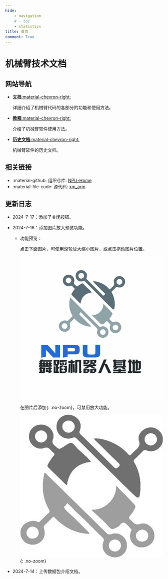 ```yaml
---
hide:
    - navigation
    # - toc
    - statistics
title: 首页
comment: True
---
```

# 机械臂技术文档

## 网站导航

<div class="grid cards" markdown>

-   [**文档**:material-chevron-right:](page/doc/index.md)

    详细介绍了机械臂代码的各部分的功能和使用方法。

-   [**教程**:material-chevron-right:](page/tutorial/index.md)

    介绍了机械臂软件使用方法。

-   [**历史文档**:material-chevron-right:](page/history/index.md)

    机械臂软件的历史文档。

</div>

## 相关链接

<div class="grid cards" markdown>

-   :material-github: 组织仓库: [NPU-Home](https://github.com/NPU-Home)
-   :material-file-code: 源代码: [xm_arm](https://github.com/NPU-Home/xm_arm.git)

</div>

## 更新日志

-   2024-7-17：添加了关闭按钮。

-   2024-7-16：添加图片放大预览功能。

    -   功能预览：

        点击下面图片，可使用滚轮放大缩小图片，或点击拖动图片位置。

        ![e1](image/org.jpg)

        在图片后添加{: .no-zoom}，可禁用放大功能。

        ![e2](image/base.jpg){: .no-zoom}

-   2024-7-14：上传数据包介绍文档。
